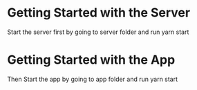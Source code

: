 # Getting Started with the Server 

Start the server first by going to server folder and run yarn start

# Getting Started with the App 

Then Start the app by going to app folder and run yarn start

